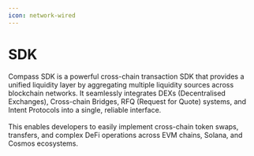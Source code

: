 ```yaml
---
icon: network-wired
---
```


# SDK

Compass SDK is a powerful cross-chain transaction SDK that provides a unified liquidity layer by aggregating multiple liquidity sources across blockchain networks. It seamlessly integrates DEXs (Decentralised Exchanges), Cross-chain Bridges, RFQ (Request for Quote) systems, and Intent Protocols into a single, reliable interface. \
\
This enables developers to easily implement cross-chain token swaps, transfers, and complex DeFi operations across EVM chains, Solana, and Cosmos ecosystems.
